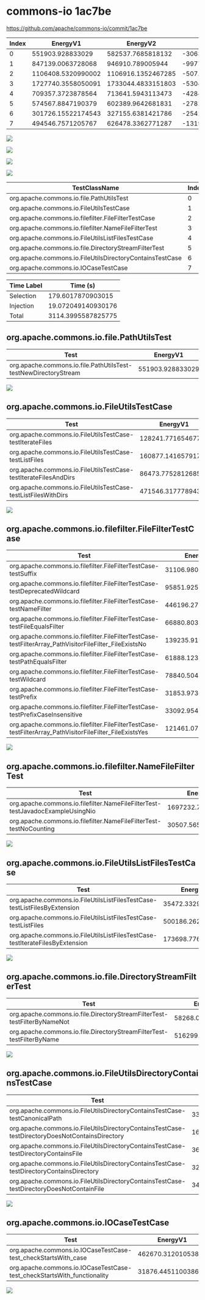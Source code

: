 # commons-io 1ac7be


https://github.com/apache/commons-io/commit/1ac7be


| Index | EnergyV1 | EnergyV2 | DeltaEnergy | DurationV1 | DurationsV2 | DeltaDuration | #Tests |
| --- | --- | --- | --- | --- | --- | --- | --- |
| 0 | 551903.928833029 | 582537.7685818132 | -30633.8397487842 | 15955591.028399495 | 16780866.8188149 | -825275.7904154044 | 1 |
| 1 | 847139.0063728068 | 946910.789005944 | -99771.78263313719 | 26435828.391624175 | 27452219.974218123 | -1016391.5825939476 | 4 |
| 2 | 1106408.5320990002 | 1106916.1352467285 | -507.60314772836864 | 38485007.16596866 | 39505969.53106679 | -1020962.3650981337 | 10 |
| 3 | 1727740.3558050091 | 1733044.4833151803 | -5304.127510171151 | 61563173.33681898 | 55120651.91849137 | 6442521.418327607 | 2 |
| 4 | 709357.3723878564 | 713641.5943113473 | -4284.221923490986 | 25186768.922627285 | 27115492.6596222 | -1928723.7369949147 | 3 |
| 5 | 574567.8847190379 | 602389.9642681831 | -27822.079549145186 | 18342488.73580369 | 19031893.304802887 | -689404.5689991973 | 2 |
| 6 | 301726.15522174543 | 327155.6381421786 | -25429.48292043316 | 9353123.124287238 | 12190905.988082385 | -2837782.8637951463 | 5 |
| 7 | 494546.7571205767 | 626478.3362771287 | -131931.57915655198 | 15060386.892577663 | 17823841.216772377 | -2763454.3241947144 | 2 |

![](./commons-io.png)

![](./commons-io_delta.png)

![](./commons-io_delta_v.png)

![](./commons-io_delta_1_v.png)

| TestClassName | Index |
| --- | --- |
| org.apache.commons.io.file.PathUtilsTest | 0 |
| org.apache.commons.io.FileUtilsTestCase | 1 |
| org.apache.commons.io.filefilter.FileFilterTestCase | 2 |
| org.apache.commons.io.filefilter.NameFileFilterTest | 3 |
| org.apache.commons.io.FileUtilsListFilesTestCase | 4 |
| org.apache.commons.io.file.DirectoryStreamFilterTest | 5 |
| org.apache.commons.io.FileUtilsDirectoryContainsTestCase | 6 |
| org.apache.commons.io.IOCaseTestCase | 7 |



| Time Label | Time (s) |
| --- | --- |
| Selection | 179.6017870903015 |
| Injection | 19.072049140930176 |
| Total | 3114.3995587825775 |
## org.apache.commons.io.file.PathUtilsTest

| Test | EnergyV1 | EnergyV2 | DeltaEnergy | DurationV1 | DurationsV2 | DeltaDuration |
| --- | --- | --- | --- | --- | --- | --- |
| org.apache.commons.io.file.PathUtilsTest-testNewDirectoryStream | 551903.928833029 | 582537.7685818132 | -30633.8397487842 | 15955591.028399495 | 16780866.8188149 | -825275.7904154044 |

![](./org.apache.commons.io.file.PathUtilsTest-graph.png)

## org.apache.commons.io.FileUtilsTestCase

| Test | EnergyV1 | EnergyV2 | DeltaEnergy | DurationV1 | DurationsV2 | DeltaDuration |
| --- | --- | --- | --- | --- | --- | --- |
| org.apache.commons.io.FileUtilsTestCase-testIterateFiles | 128241.7716546776 | 144363.11235719116 | -16121.340702513553 | 4366651.6456287755 | 3931864.050863414 | 434787.5947653614 |
| org.apache.commons.io.FileUtilsTestCase-testListFiles | 160877.14165791738 | 168311.01660195243 | -7433.874944035051 | 4959460.853314633 | 4663666.713477753 | 295794.13983687945 |
| org.apache.commons.io.FileUtilsTestCase-testIterateFilesAndDirs | 86473.77528126852 | 86765.44120874479 | -291.6659274762642 | 3136598.1037999634 | 3226507.81919598 | -89909.71539601684 |
| org.apache.commons.io.FileUtilsTestCase-testListFilesWithDirs | 471546.3177789433 | 547471.2188380557 | -75924.90105911245 | 13973117.788880805 | 15630181.390680972 | -1657063.601800168 |

![](./org.apache.commons.io.FileUtilsTestCase-graph.png)

## org.apache.commons.io.filefilter.FileFilterTestCase

| Test | EnergyV1 | EnergyV2 | DeltaEnergy | DurationV1 | DurationsV2 | DeltaDuration |
| --- | --- | --- | --- | --- | --- | --- |
| org.apache.commons.io.filefilter.FileFilterTestCase-testSuffix | 31106.98017460812 | 38743.19902998631 | -7636.218855378189 | 1449997.8147984724 | 1633175.992329556 | -183178.17753108358 |
| org.apache.commons.io.filefilter.FileFilterTestCase-testDeprecatedWildcard | 95851.92518164075 | 116005.05847740354 | -20153.13329576279 | 3241698.965869979 | 3476515.979154185 | -234817.01328420592 |
| org.apache.commons.io.filefilter.FileFilterTestCase-testNameFilter | 446196.27333557815 | 438586.7556678575 | 7609.517667720676 | 13993539.822510585 | 14254927.116470184 | -261387.293959599 |
| org.apache.commons.io.filefilter.FileFilterTestCase-testFileEqualsFilter | 66880.80348859022 | 61243.51301812018 | 5637.290470470034 | 2264599.7740407186 | 2485272.9582945374 | -220673.18425381882 |
| org.apache.commons.io.filefilter.FileFilterTestCase-testFilterArray_PathVisitorFileFilter_FileExistsNo | 139235.91717260817 | 169584.9917228698 | -30349.074550261634 | 5157654.640774883 | 5769038.225756493 | -611383.5849816101 |
| org.apache.commons.io.filefilter.FileFilterTestCase-testPathEqualsFilter | 61888.12302238529 | 31256.034270803655 | 30632.088751581636 | 1506076.887964021 | 1519175.4497482171 | -13098.56178419618 |
| org.apache.commons.io.filefilter.FileFilterTestCase-testWildcard | 78840.50458240346 | 56387.35828519314 | 22453.146297210318 | 2355692.9684336428 | 2365441.12600655 | -9748.157572907396 |
| org.apache.commons.io.filefilter.FileFilterTestCase-testPrefix | 31853.97306390591 | 32413.74732853045 | -559.7742646245424 | 3353220.418678157 | 2108953.4354475923 | 1244266.9832305647 |
| org.apache.commons.io.filefilter.FileFilterTestCase-testPrefixCaseInsensitive | 33092.95410238378 | 40239.12833106218 | -7146.174228678399 | 1070034.1192902671 | 1228628.5718981917 | -158594.45260792458 |
| org.apache.commons.io.filefilter.FileFilterTestCase-testFilterArray_PathVisitorFileFilter_FileExistsYes | 121461.07797489638 | 122456.34911490195 | -995.2711400055705 | 4092491.753607927 | 4664840.675961285 | -572348.922353358 |

![](./org.apache.commons.io.filefilter.FileFilterTestCase-graph.png)

## org.apache.commons.io.filefilter.NameFileFilterTest

| Test | EnergyV1 | EnergyV2 | DeltaEnergy | DurationV1 | DurationsV2 | DeltaDuration |
| --- | --- | --- | --- | --- | --- | --- |
| org.apache.commons.io.filefilter.NameFileFilterTest-testJavadocExampleUsingNio | 1697232.7904464127 | 1702990.8888274264 | -5758.0983810136095 | 60458382.55939901 | 54022572.23822746 | 6435810.321171552 |
| org.apache.commons.io.filefilter.NameFileFilterTest-testNoCounting | 30507.56535859635 | 30053.594487753937 | 453.9708708424114 | 1104790.7774199713 | 1098079.6802639107 | 6711.097156060627 |

![](./org.apache.commons.io.filefilter.NameFileFilterTest-graph.png)

## org.apache.commons.io.FileUtilsListFilesTestCase

| Test | EnergyV1 | EnergyV2 | DeltaEnergy | DurationV1 | DurationsV2 | DeltaDuration |
| --- | --- | --- | --- | --- | --- | --- |
| org.apache.commons.io.FileUtilsListFilesTestCase-testListFilesByExtension | 35472.33295359998 | 38031.78564889962 | -2559.4526952996384 | 2620344.670405958 | 2553722.53357128 | 66622.13683467777 |
| org.apache.commons.io.FileUtilsListFilesTestCase-testListFiles | 500186.2629743413 | 505767.23563878227 | -5580.972664440982 | 16575403.974575266 | 18123610.606031336 | -1548206.6314560696 |
| org.apache.commons.io.FileUtilsListFilesTestCase-testIterateFilesByExtension | 173698.7764599151 | 169842.57302366546 | 3856.2034362496343 | 5991020.277646061 | 6438159.520019583 | -447139.2423735224 |

![](./org.apache.commons.io.FileUtilsListFilesTestCase-graph.png)

## org.apache.commons.io.file.DirectoryStreamFilterTest

| Test | EnergyV1 | EnergyV2 | DeltaEnergy | DurationV1 | DurationsV2 | DeltaDuration |
| --- | --- | --- | --- | --- | --- | --- |
| org.apache.commons.io.file.DirectoryStreamFilterTest-testFilterByNameNot | 58268.02020798769 | 62993.701693891955 | -4725.681485904264 | 2208822.7246151315 | 2120401.566721288 | 88421.15789384348 |
| org.apache.commons.io.file.DirectoryStreamFilterTest-testFilterByName | 516299.86451105017 | 539396.2625742912 | -23096.39806324104 | 16133666.01118856 | 16911491.7380816 | -777825.7268930413 |

![](./org.apache.commons.io.file.DirectoryStreamFilterTest-graph.png)

## org.apache.commons.io.FileUtilsDirectoryContainsTestCase

| Test | EnergyV1 | EnergyV2 | DeltaEnergy | DurationV1 | DurationsV2 | DeltaDuration |
| --- | --- | --- | --- | --- | --- | --- |
| org.apache.commons.io.FileUtilsDirectoryContainsTestCase-testCanonicalPath | 33521.409084573694 | 30014.706060681943 | 3506.7030238917505 | 1119031.9328131038 | 1531613.277084187 | -412581.34427108313 |
| org.apache.commons.io.FileUtilsDirectoryContainsTestCase-testDirectoryDoesNotContainsDirectory | 164085.9102356076 | 201866.89372076278 | -37780.983485155186 | 6061634.4597166125 | 7398470.7387803085 | -1336836.279063696 |
| org.apache.commons.io.FileUtilsDirectoryContainsTestCase-testDirectoryContainsFile | 36969.59955951209 | 35037.207916969506 | 1932.391642542585 | 638600.0278528613 | 924591.7274608293 | -285991.699607968 |
| org.apache.commons.io.FileUtilsDirectoryContainsTestCase-testDirectoryContainsDirectory | 32274.658769124435 | 31672.71979337353 | 601.9389757509052 | 765941.3982561334 | 1200052.4453586228 | -434111.0471024894 |
| org.apache.commons.io.FileUtilsDirectoryContainsTestCase-testDirectoryDoesNotContainFile | 34874.57757292764 | 28564.11065039084 | 6310.466922536802 | 767915.3056485254 | 1136177.7993984378 | -368262.4937499125 |

![](./org.apache.commons.io.FileUtilsDirectoryContainsTestCase-graph.png)

## org.apache.commons.io.IOCaseTestCase

| Test | EnergyV1 | EnergyV2 | DeltaEnergy | DurationV1 | DurationsV2 | DeltaDuration |
| --- | --- | --- | --- | --- | --- | --- |
| org.apache.commons.io.IOCaseTestCase-test_checkStartsWith_case | 462670.31201053807 | 594967.8752618986 | -132297.56325136055 | 14111896.787287321 | 17093228.33999574 | -2981331.552708421 |
| org.apache.commons.io.IOCaseTestCase-test_checkStartsWith_functionality | 31876.445110038614 | 31510.461015230034 | 365.98409480858027 | 948490.1052903421 | 730612.8767766369 | 217877.2285137052 |

![](./org.apache.commons.io.IOCaseTestCase-graph.png)

